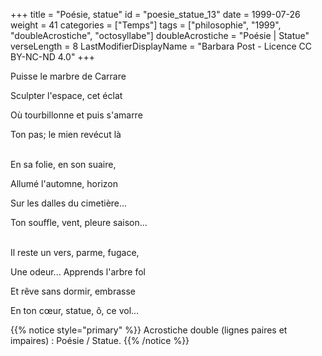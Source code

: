 +++
title = "Poésie, statue"
id = "poesie_statue_13"
date = 1999-07-26
weight = 41
categories = ["Temps"]
tags = ["philosophie", "1999", "doubleAcrostiche", "octosyllabe"]
doubleAcrostiche = "Poésie | Statue"
verseLength = 8
LastModifierDisplayName = "Barbara Post - Licence CC BY-NC-ND 4.0"
+++

Puisse le marbre de Carrare

Sculpter l'espace, cet éclat

Où tourbillonne et puis s'amarre

Ton pas; le mien revécut là

 \
En sa folie, en son suaire,

Allumé l'automne, horizon

Sur les dalles du cimetière...

Ton souffle, vent, pleure saison...

 \
Il reste un vers, parme, fugace,

Une odeur... Apprends l'arbre fol

Et rêve sans dormir, embrasse

En ton cœur, statue, ô, ce vol...

{{% notice style="primary" %}}
Acrostiche double (lignes paires et impaires) : Poésie / Statue.
{{% /notice %}}
